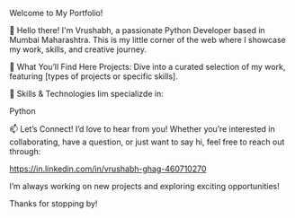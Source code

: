Welcome to My Portfolio!

🌟 Hello there! I'm Vrushabh, a passionate Python Developer based in Mumbai Maharashtra. This is my little corner of the web where I showcase my work, skills, and creative journey.

🚀 What You’ll Find Here
Projects: Dive into a curated selection of my work, featuring [types of projects or specific skills].

🎨 Skills & Technologies
Iim specializde in:

Python

📫 Let’s Connect!
I’d love to hear from you! Whether you’re interested in collaborating, have a question, or just want to say hi, feel free to reach out through:

https://in.linkedin.com/in/vrushabh-ghag-460710270

I’m always working on new projects and exploring exciting opportunities!

Thanks for stopping by!
